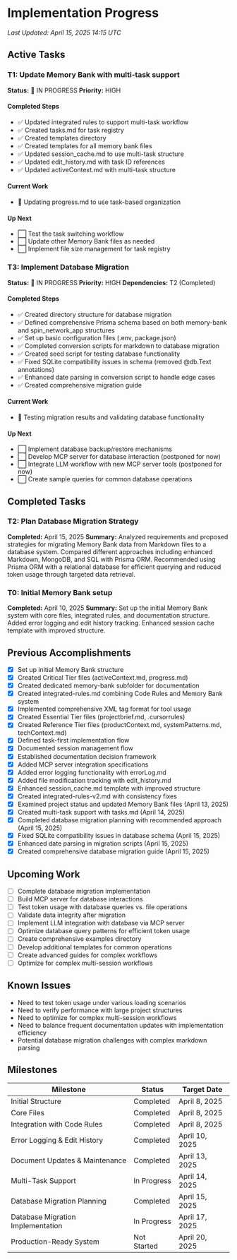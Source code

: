 # Implementation Progress

*Last Updated: April 15, 2025 14:15 UTC*

## Active Tasks

### T1: Update Memory Bank with multi-task support
**Status:** 🔄 IN PROGRESS
**Priority:** HIGH

#### Completed Steps
- ✅ Updated integrated rules to support multi-task workflow
- ✅ Created tasks.md for task registry
- ✅ Created templates directory
- ✅ Created templates for all memory bank files
- ✅ Updated session_cache.md to use multi-task structure
- ✅ Updated edit_history.md with task ID references
- ✅ Updated activeContext.md with multi-task structure

#### Current Work
- 🔄 Updating progress.md to use task-based organization

#### Up Next
- ⬜ Test the task switching workflow
- ⬜ Update other Memory Bank files as needed
- ⬜ Implement file size management for task registry

### T3: Implement Database Migration
**Status:** 🔄 IN PROGRESS
**Priority:** HIGH
**Dependencies:** T2 (Completed)

#### Completed Steps
- ✅ Created directory structure for database migration
- ✅ Defined comprehensive Prisma schema based on both memory-bank and spin_network_app structures
- ✅ Set up basic configuration files (.env, package.json)
- ✅ Completed conversion scripts for markdown to database migration
- ✅ Created seed script for testing database functionality
- ✅ Fixed SQLite compatibility issues in schema (removed @db.Text annotations)
- ✅ Enhanced date parsing in conversion script to handle edge cases
- ✅ Created comprehensive migration guide

#### Current Work
- 🔄 Testing migration results and validating database functionality

#### Up Next
- ⬜ Implement database backup/restore mechanisms
- ⬜ Develop MCP server for database interaction (postponed for now)
- ⬜ Integrate LLM workflow with new MCP server tools (postponed for now)
- ⬜ Create sample queries for common database operations

## Completed Tasks

### T2: Plan Database Migration Strategy
**Completed:** April 15, 2025
**Summary:** Analyzed requirements and proposed strategies for migrating Memory Bank data from Markdown files to a database system. Compared different approaches including enhanced Markdown, MongoDB, and SQL with Prisma ORM. Recommended using Prisma ORM with a relational database for efficient querying and reduced token usage through targeted data retrieval.

### T0: Initial Memory Bank setup
**Completed:** April 10, 2025
**Summary:** Set up the initial Memory Bank system with core files, integrated rules, and documentation structure. Added error logging and edit history tracking. Enhanced session cache template with improved structure.

## Previous Accomplishments
- [x] Set up initial Memory Bank structure
- [x] Created Critical Tier files (activeContext.md, progress.md)
- [x] Created dedicated memory-bank subfolder for documentation
- [x] Created integrated-rules.md combining Code Rules and Memory Bank system
- [x] Implemented comprehensive XML tag format for tool usage
- [x] Created Essential Tier files (projectbrief.md, .cursorrules)
- [x] Created Reference Tier files (productContext.md, systemPatterns.md, techContext.md)
- [x] Defined task-first implementation flow
- [x] Documented session management flow
- [x] Established documentation decision framework
- [x] Added MCP server integration specifications
- [x] Added error logging functionality with errorLog.md
- [x] Added file modification tracking with edit_history.md
- [x] Enhanced session_cache.md template with improved structure
- [x] Created integrated-rules-v2.md with consistency fixes
- [x] Examined project status and updated Memory Bank files (April 13, 2025)
- [x] Created multi-task support with tasks.md (April 14, 2025)
- [x] Completed database migration planning with recommended approach (April 15, 2025)
- [x] Fixed SQLite compatibility issues in database schema (April 15, 2025)
- [x] Enhanced date parsing in migration scripts (April 15, 2025)
- [x] Created comprehensive database migration guide (April 15, 2025)

## Upcoming Work
- [ ] Complete database migration implementation
- [ ] Build MCP server for database interactions
- [ ] Test token usage with database queries vs. file operations
- [ ] Validate data integrity after migration
- [ ] Implement LLM integration with database via MCP server
- [ ] Optimize database query patterns for efficient token usage
- [ ] Create comprehensive examples directory
- [ ] Develop additional templates for common operations
- [ ] Create advanced guides for complex workflows
- [ ] Optimize for complex multi-session workflows

## Known Issues
- Need to test token usage under various loading scenarios
- Need to verify performance with large project structures
- Need to optimize for complex multi-session workflows
- Need to balance frequent documentation updates with implementation efficiency
- Potential database migration challenges with complex markdown parsing

## Milestones
| Milestone | Status | Target Date |
|-----------|--------|-------------|
| Initial Structure | Completed | April 8, 2025 |
| Core Files | Completed | April 8, 2025 |
| Integration with Code Rules | Completed | April 8, 2025 |
| Error Logging & Edit History | Completed | April 10, 2025 |
| Document Updates & Maintenance | Completed | April 13, 2025 |
| Multi-Task Support | In Progress | April 14, 2025 |
| Database Migration Planning | Completed | April 15, 2025 |
| Database Migration Implementation | In Progress | April 17, 2025 |
| Production-Ready System | Not Started | April 20, 2025 |
